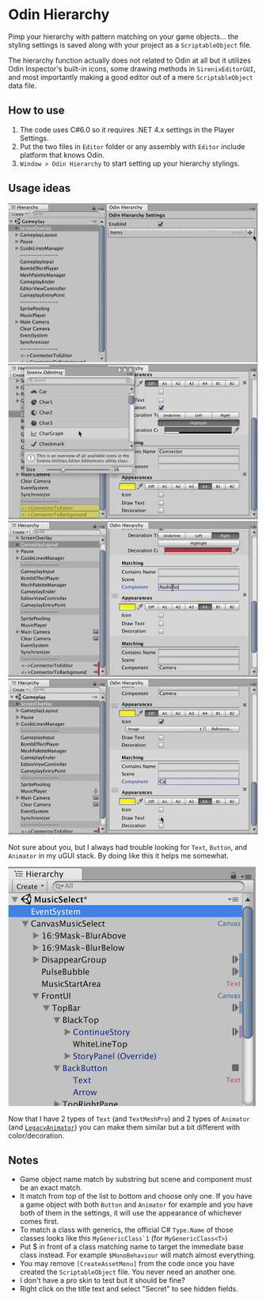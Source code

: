 # Odin Hierarchy

Pimp your hierarchy with pattern matching on your game objects... the styling settings is saved along with your project as a `ScriptableObject` file.

The hierarchy function actually does not related to Odin at all but it utilizes Odin Inspector's built-in icons, some drawing methods in `SirenixEditorGUI`, and most importantly making a good editor out of a mere `ScriptableObject` data file.

## How to use

1. The code uses C#6.0 so it requires .NET 4.x settings in the Player Settings.
2. Put the two files in `Editor` folder or any assembly with `Editor` include platform that knows Odin.
3. `Window > Odin Hierarchy` to start setting up your hierarchy stylings.

## Usage ideas 

![Example 1](oh1.gif)
![Example 2](oh2.gif)
![Example 3](oh3.gif)
![Example 4](oh4.gif)

Not sure about you, but I always had trouble looking for `Text`, `Button`, and `Animator` in my uGUI stack. By doing like this it helps me somewhat. 

![Example 5](oh5.png)

Now that I have 2 types of `Text` (and `TextMeshPro`) and 2 types of `Animator` (and [`LegacyAnimator`](https://github.com/5argon/E7Unity/tree/master/LegacyAnimator)) you can make them similar but a bit different with color/decoration.

## Notes 

- Game object name match by substring but scene and component must be an exact match.
- It match from top of the list to bottom and choose only one. If you have a game object with both `Button` and `Animator` for example and you have both of them in the settings, it will use the appearance of whichever comes first.
- To match a class with generics, the official C# `Type.Name` of those classes looks like this `` MyGenericClass`1 `` (for `MyGenericClass<T>`)
- Put $ in front of a class matching name to target the immediate base class instead. For example `$MonoBehaviour` will match almost everything.
- You may remove `[CreateAssetMenu]` from the code once you have created the `ScriptableObject` file. You never need an another one.
- I don't have a pro skin to test but it should be fine?
- Right click on the title text and select "Secret" to see hidden fields.